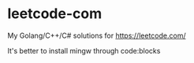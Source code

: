 # leetcode-com

My Golang/C++/C# solutions for https://leetcode.com/

It's better to install mingw through code:blocks